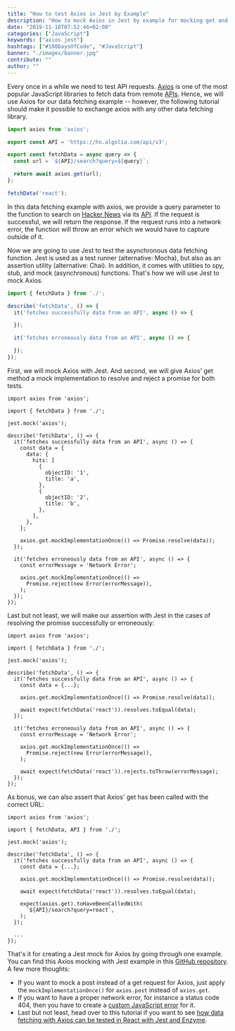 ```yaml
---
title: "How to test Axios in Jest by Example"
description: "How to mock Axios in Jest by example for mocking get and post requests, for mocking network errors like a 404, and for testing Axios in React and Enzyme ..."
date: "2019-11-18T07:52:46+02:00"
categories: ["JavaScript"]
keywords: ["axios jest"]
hashtags: ["#100DaysOfCode", "#JavaScript"]
banner: "./images/banner.jpg"
contribute: ""
author: ""
---
```


<Sponsorship />

Every once in a while we need to test API requests. [Axios](https://github.com/axios/axios) is one of the most popular JavaScript libraries to fetch data from remote [APIs](/what-is-an-api-javascript/). Hence, we will use Axios for our data fetching example -- however, the following tutorial should make it possible to exchange axios with any other data fetching library.

```javascript
import axios from 'axios';

export const API = 'https://hn.algolia.com/api/v3';

export const fetchData = async query => {
  const url = `${API}/search?query=${query}`;

  return await axios.get(url);
};

fetchData('react');
```

In this data fetching example with axios, we provide a query parameter to the function to search on [Hacker News](https://news.ycombinator.com/) via its [API](https://hn.algolia.com/api). If the request is successful, we will return the response. If the request runs into a network error, the function will throw an error which we would have to capture outside of it.

Now we are going to use Jest to test the asynchronous data fetching function. Jest is used as a test runner (alternative: Mocha), but also as an assertion utility (alternative: Chai). In addition, it comes with utilities to spy, stub, and mock (asynchronous) functions. That's how we will use Jest to mock Axios.

```javascript
import { fetchData } from './';

describe('fetchData', () => {
  it('fetches successfully data from an API', async () => {

  });

  it('fetches erroneously data from an API', async () => {

  });
});
```

First, we will mock Axios with Jest. And second, we will give Axios' get method a mock implementation to resolve and reject a promise for both tests.

```javascript{1,5,9-22,24,28,30-32}
import axios from 'axios';

import { fetchData } from './';

jest.mock('axios');

describe('fetchData', () => {
  it('fetches successfully data from an API', async () => {
    const data = {
      data: {
        hits: [
          {
            objectID: '1',
            title: 'a',
          },
          {
            objectID: '2',
            title: 'b',
          },
        ],
      },
    };

    axios.get.mockImplementationOnce(() => Promise.resolve(data));
  });

  it('fetches erroneously data from an API', async () => {
    const errorMessage = 'Network Error';

    axios.get.mockImplementationOnce(() =>
      Promise.reject(new Error(errorMessage)),
    );
  });
});
```

Last but not least, we will make our assertion with Jest in the cases of resolving the promise successfully or erroneously:

```javascript{13,23}
import axios from 'axios';

import { fetchData } from './';

jest.mock('axios');

describe('fetchData', () => {
  it('fetches successfully data from an API', async () => {
    const data = {...};

    axios.get.mockImplementationOnce(() => Promise.resolve(data));

    await expect(fetchData('react')).resolves.toEqual(data);
  });

  it('fetches erroneously data from an API', async () => {
    const errorMessage = 'Network Error';

    axios.get.mockImplementationOnce(() =>
      Promise.reject(new Error(errorMessage)),
    );

    await expect(fetchData('react')).rejects.toThrow(errorMessage);
  });
});
```

As bonus, we can also assert that Axios' get has been called with the correct URL:

```javascript{3,15-17}
import axios from 'axios';

import { fetchData, API } from './';

jest.mock('axios');

describe('fetchData', () => {
  it('fetches successfully data from an API', async () => {
    const data = {...};

    axios.get.mockImplementationOnce(() => Promise.resolve(data));

    await expect(fetchData('react')).resolves.toEqual(data);

    expect(axios.get).toHaveBeenCalledWith(
      `${API}/search?query=react`,
    );
  });

  ...
});
```

That's it for creating a Jest mock for Axios by going through one example. You can find this Axios mocking with Jest example in this [GitHub repository](https://github.com/the-road-to-javascript/axios-jest-example). A few more thoughts:

* If you want to mock a post instead of a get request for Axios, just apply the `mockImplementationOnce()` for `axios.post` instead of `axios.get`.
* If you want to have a proper network error, for instance a status code 404, then you have to create a [custom JavaScript error](https://developer.mozilla.org/en-US/docs/Web/JavaScript/Reference/Global_Objects/Error) for it.
* Last but not least, head over to this tutorial if you want to see [how data fetching with Axios can be tested in React with Jest and Enzyme](/react-testing-jest-enzyme).



